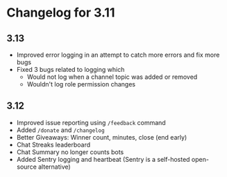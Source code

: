 # Changelog for 3.11

## 3.13

- Improved error logging in an attempt to catch more errors and fix more bugs
- Fixed 3 bugs related to logging which
  - Would not log when a channel topic was added or removed
  - Wouldn't log role permission changes

## 3.12

- Improved issue reporting using `/feedback` command
- Added `/donate` and `/changelog`
- Better Giveaways: Winner count, minutes, close (end early)
- Chat Streaks leaderboard
- Chat Summary no longer counts bots
- Added Sentry logging and heartbeat (Sentry is a self-hosted open-source alternative)